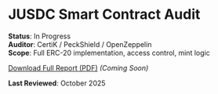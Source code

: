 # JUSDC Smart Contract Audit

**Status**: In Progress  
**Auditor**: CertiK / PeckShield / OpenZeppelin  
**Scope**: Full ERC-20 implementation, access control, mint logic  

[Download Full Report (PDF)](./jusdc-audit-2025.pdf) *(Coming Soon)*

**Last Reviewed**: October 2025

